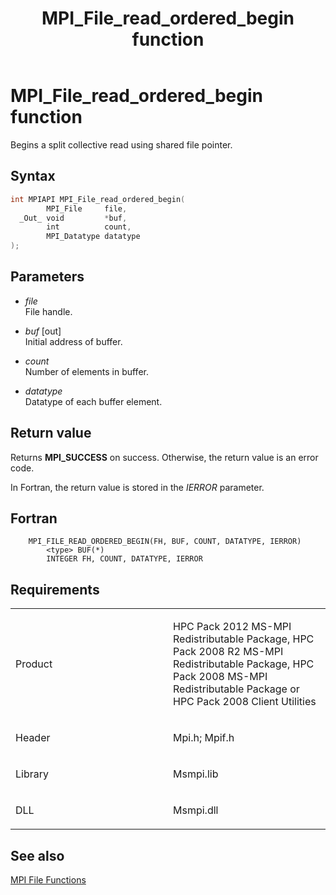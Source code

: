﻿---
title: MPI_File_read_ordered_begin function
TOCTitle: MPI_File_read_ordered_begin function
ms:assetid: d73516a2-1ac2-45e7-9e0a-988ebf388791
ms:mtpsurl: https://msdn.microsoft.com/en-us/library/Dn473349(v=VS.85)
ms:contentKeyID: 59360885
ms.date: 03/28/2018
mtps_version: v=VS.85
f1_keywords:
- MPI_FILE_READ_ORDERED_BEGIN
- mpif/MPI_File_read_ordered_begin
- mpi/MPI_FILE_READ_ORDERED_BEGIN
dev_langs:
- C++
- C
---

# MPI\_File\_read\_ordered\_begin function

Begins a split collective read using shared file pointer.

## Syntax

``` c++
int MPIAPI MPI_File_read_ordered_begin(
        MPI_File     file,
  _Out_ void         *buf,
        int          count,
        MPI_Datatype datatype
);
```

## Parameters

  - *file*  
    File handle.

  - *buf* \[out\]  
    Initial address of buffer.

  - *count*  
    Number of elements in buffer.

  - *datatype*  
    Datatype of each buffer element.

## Return value

Returns **MPI\_SUCCESS** on success. Otherwise, the return value is an error code.

In Fortran, the return value is stored in the *IERROR* parameter.

## Fortran

``` FORTRAN
    MPI_FILE_READ_ORDERED_BEGIN(FH, BUF, COUNT, DATATYPE, IERROR)
        <type> BUF(*)
        INTEGER FH, COUNT, DATATYPE, IERROR
```

## Requirements

<table>
<colgroup>
<col style="width: 50%" />
<col style="width: 50%" />
</colgroup>
<tbody>
<tr class="odd">
<td><p>Product</p></td>
<td><p>HPC Pack 2012 MS-MPI Redistributable Package, HPC Pack 2008 R2 MS-MPI Redistributable Package, HPC Pack 2008 MS-MPI Redistributable Package or HPC Pack 2008 Client Utilities</p></td>
</tr>
<tr class="even">
<td><p>Header</p></td>
<td>Mpi.h;
Mpif.h</td>
</tr>
<tr class="odd">
<td><p>Library</p></td>
<td>Msmpi.lib</td>
</tr>
<tr class="even">
<td><p>DLL</p></td>
<td>Msmpi.dll</td>
</tr>
</tbody>
</table>


## See also

[MPI File Functions](mpi-file-functions.md)

